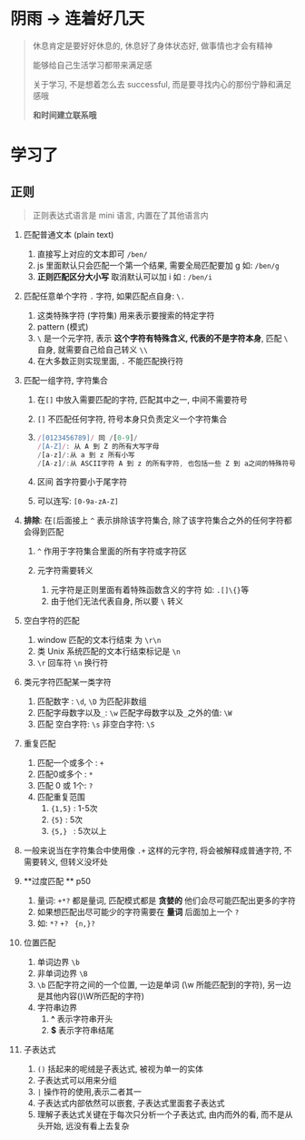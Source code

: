 # 阴雨 -> 连着好几天

> 休息肯定是要好好休息的, 休息好了身体状态好, 做事情也才会有精神
>
> 能够给自己生活学习都带来满足感
>
> 关于学习, 不是想着怎么去 successful, 而是要寻找内心的那份宁静和满足感哦
>
> **和时间建立联系哦**

# 学习了

## 正则

> 正则表达式语言是 mini 语言, 内置在了其他语言内

1. 匹配普通文本 (plain text)

   1. 直接写上对应的文本即可 `/ben/`
   2. js 里面默认只会匹配一个第一个结果, 需要全局匹配要加 g 如: `/ben/g`
   3. **正则匹配区分大小写** 取消默认可以加 i 如 : `/ben/i`

2. 匹配任意单个字符 `.` 字符, 如果匹配点自身: `\.`

   1. 这类特殊字符 (字符集) 用来表示要搜索的特定字符
   2. pattern (模式)
   3. `\` 是一个元字符, 表示 **这个字符有特殊含义, 代表的不是字符本身**, 匹配 `\` 自身, 就需要自己给自己转义 `\\`
   4. 在大多数正则实现里面,  `.` 不能匹配换行符

3. 匹配一组字符, 字符集合

   1. 在`[]` 中放入需要匹配的字符, 匹配其中之一, 中间不需要符号

   2. `[]` 不匹配任何字符, 符号本身只负责定义一个字符集合

   3. ```js
      /[0123456789]/ 同 /[0-9]/
      /[A-Z]/: 从 A 到 Z 的所有大写字母
      /[a-z]/:从 a 到 z 所有小写
      /[A-z]/:从 ASCII字符 A 到 z 的所有字符, 也包括一些 Z 到 a之间的特殊符号
      ```

   4. 区间 首字符要小于尾字符

   5. 可以连写: `[0-9a-zA-Z]`

4. **排除**: 在`[`后面接上 `^` 表示排除该字符集合, 除了该字符集合之外的任何字符都会得到匹配

      1. `^` 作用于字符集合里面的所有字符或字符区

   5. 元字符需要转义

      1. 元字符是正则里面有着特殊函数含义的字符 如: `.[]\{}`等
      2. 由于他们无法代表自身, 所以要 `\` 转义

  6. 空白字符的匹配

      1. window 匹配的文本行结束 为 `\r\n`
      2. 类 Unix 系统匹配的文本行结束标记是 `\n`
      3. `\r` 回车符 `\n` 换行符

  7. 类元字符匹配某一类字符 

      1. 匹配数字 : `\d`, `\D` 为匹配非数组
      2. 匹配字母数字以及`_`: `\w`    匹配字母数字以及`_`之外的值: `\W`
      3. 匹配 空白字符: `\s` 非空白字符: `\S`

   8. 重复匹配

       1. 匹配一个或多个 : `+`
       2. 匹配0或多个 : `*`
       3. 匹配 0 或 1个: `?`
       4. 匹配重复范围
          1. `{1,5}` : 1-5次
          2. `{5}` : 5次
          3. `{5,} ` : 5次以上

  9. 一般来说当在字符集合中使用像 `.+` 这样的元字符, 将会被解释成普通字符, 不需要转义, 但转义没坏处

  10. **过度匹配 ** p50

       1. 量词: `+*?` 都是量词, 匹配模式都是 **贪婪的** 他们会尽可能匹配出更多的字符
       2. 如果想匹配出尽可能少的字符需要在 **量词** 后面加上一个 `?` 
       3. 如: `*?` `+? ` `{n,}?`

  11. 位置匹配

       1. 单词边界 `\b`
       2. 非单词边界 `\B`
       3. `\b` 匹配字符之间的一个位置, 一边是单词 (\w 所能匹配到的字符), 另一边是其他内容()\W所匹配的字符)
       4. 字符串边界 
          1. **^** 表示字符串开头
          2. **$** 表示字符串结尾

   12. 子表达式

       1. `()` 括起来的呢绒是子表达式, 被视为单一的实体
       2. 子表达式可以用来分组
       3. `|` 操作符的使用,表示二者其一
       4. 子表达式内部依然可以嵌套, 子表达式里面套子表达式
       5. 理解子表达式关键在于每次只分析一个子表达式, 由内而外的看, 而不是从头开始, 远没有看上去复杂